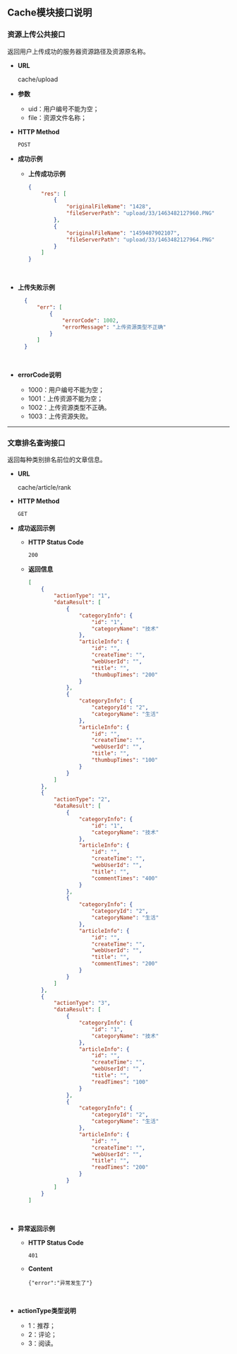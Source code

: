 ## Cache模块接口说明

### 资源上传公共接口

返回用户上传成功的服务器资源路径及资源原名称。

- **URL**

  cache/upload

- **参数**

    - uid：用户编号不能为空；
    - file：资源文件名称；

- **HTTP Method**

  `POST`

- **成功示例**


  - **上传成功示例**

    ```json
    {
        "res": [
            {
                "originalFileName": "1428",
                "fileServerPath": "upload/33/1463482127960.PNG"
            },
            {
                "originalFileName": "1459407902107",
                "fileServerPath": "upload/33/1463482127964.PNG"
            }
        ]
    }
    ```

  ​

- **上传失败示例**

  ```json
    {
        "err": [
            {
                "errorCode": 1002,
                "errorMessage": "上传资源类型不正确"
            }
        ]
    }

   ```
    ​

- **errorCode说明**

  - 1000：用户编号不能为空；
  - 1001：上传资源不能为空；
  - 1002：上传资源类型不正确。
  - 1003：上传资源失败。

---

### 文章排名查询接口

返回每种类别排名前位的文章信息。

- **URL**

  cache/article/rank

- **HTTP Method**

  `GET`

- **成功返回示例**

  - **HTTP Status Code**

    `200`

  - **返回信息**

    ```json
    [
        {
            "actionType": "1",
            "dataResult": [
                {
                    "categoryInfo": {
                        "id": "1",
                        "categoryName": "技术"
                    },
                    "articleInfo": {
                        "id": "",
                        "createTime": "",
                        "webUserId": "",
                        "title": "",
                        "thumbupTimes": "200"
                    }
                },
                {
                    "categoryInfo": {
                        "categoryId": "2",
                        "categoryName": "生活"
                    },
                    "articleInfo": {
                        "id": "",
                        "createTime": "",
                        "webUserId": "",
                        "title": "",
                        "thumbupTimes": "100"
                    }
                }
            ]
        },
        {
            "actionType": "2",
            "dataResult": [
                {
                    "categoryInfo": {
                        "id": "1",
                        "categoryName": "技术"
                    },
                    "articleInfo": {
                        "id": "",
                        "createTime": "",
                        "webUserId": "",
                        "title": "",
                        "commentTimes": "400"
                    }
                },
                {
                    "categoryInfo": {
                        "categoryId": "2",
                        "categoryName": "生活"
                    },
                    "articleInfo": {
                        "id": "",
                        "createTime": "",
                        "webUserId": "",
                        "title": "",
                        "commentTimes": "200"
                    }
                }
            ]
        },
        {
            "actionType": "3",
            "dataResult": [
                {
                    "categoryInfo": {
                        "id": "1",
                        "categoryName": "技术"
                    },
                    "articleInfo": {
                        "id": "",
                        "createTime": "",
                        "webUserId": "",
                        "title": "",
                        "readTimes": "100"
                    }
                },
                {
                    "categoryInfo": {
                        "categoryId": "2",
                        "categoryName": "生活"
                    },
                    "articleInfo": {
                        "id": "",
                        "createTime": "",
                        "webUserId": "",
                        "title": "",
                        "readTimes": "200"
                    }
                }
            ]
        }
    ]
    ```

  ​

- **异常返回示例**

  - **HTTP Status Code**

    `401`

  - **Content**

    `{"error":"异常发生了"}`

    ​

- **actionType类型说明**

  - 1：推荐；
  - 2：评论；
  - 3：阅读。